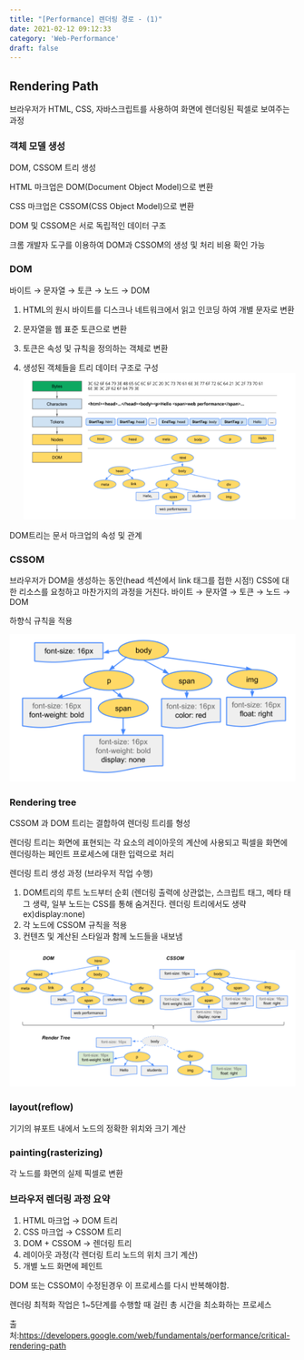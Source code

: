 ```yaml
---
title: "[Performance] 렌더링 경로 - (1)"
date: 2021-02-12 09:12:33
category: 'Web-Performance'
draft: false
---
```



## Rendering Path

브라우저가 HTML, CSS, 자바스크립트를 사용하여 화면에 렌더링된 픽셀로 보여주는 과정


### 객체 모델 생성

DOM, CSSOM 트리 생성

HTML 마크업은 DOM(Document Object Model)으로 변환

CSS 마크업은 CSSOM(CSS Object Model)으로 변환

DOM 및 CSSOM은 서로 독립적인 데이터 구조

크롬 개발자 도구를 이용하여 DOM과 CSSOM의 생성 및 처리 비용 확인 가능


### DOM
바이트 → 문자열 → 토큰 → 노드 → DOM

1. HTML의 원시 바이트를 디스크나 네트워크에서 읽고 인코딩 하여 개별 문자로 변환

2. 문자열을 웹 표준 토큰으로 변환

3. 토큰은 속성 및 규칙을 정의하는 객체로 변환

4. 생성된 객체들을 트리 데이터 구조로 구성
![DOM변환과정](./img/parsing_HTML.png)

DOM트리는 문서 마크업의 속성 및 관계

### CSSOM 
브라우저가 DOM을 생성하는 동안(head 섹션에서 link 태그를 접한 시점!) CSS에 대한 리소스를 요청하고 마찬가지의 과정을 거친다.
바이트 → 문자열 → 토큰 → 노드 → DOM

하향식 규칙을 적용

![cssom](./img/cssom.png)


### Rendering tree

CSSOM 과 DOM 트리는 결합하여 렌더링 트리를 형성

렌더링 트리는 화면에 표현되는 각 요소의 레이아웃의 계산에 사용되고
픽셀을 화면에 렌더링하는 페인트 프로세스에 대한 입력으로 처리

렌더링 트리 생성 과정 (브라우저 작업 수행)
1. DOM트리의 루트 노드부터 순회
(렌더링 출력에 상관없는, 스크립트 태그, 메타 태그 생략, 일부 노드는 CSS를 통해 숨겨진다. 렌더링 트리에서도 생략 ex)display:none)
2. 각 노드에 CSSOM 규칙을 적용
3. 컨텐츠 및 계산된 스타일과 함께 노드들을 내보냄

![rendering-tree](./img/rendering_tree.png)

### layout(reflow)

기기의 뷰포트 내에서 노드의 정확한 위치와 크기 계산

### painting(rasterizing)
각 노드를 화면의 실제 픽셀로 변환


### 브라우저 렌더링 과정 요약
1. HTML 마크업 → DOM 트리
2. CSS 마크업 → CSSOM 트리
3. DOM + CSSOM → 렌더링 트리
4. 레이아웃 과정(각 렌더링 트리 노드의 위치 크기 계산)
5. 개별 노드 화면에 페인트

DOM 또는 CSSOM이 수정된경우 이 프로세스를 다시 반복해야함.

렌더링 최적화 작업은 1~5단계를 수행할 때 걸린 총 시간을 최소화하는 프로세스

출처:https://developers.google.com/web/fundamentals/performance/critical-rendering-path
